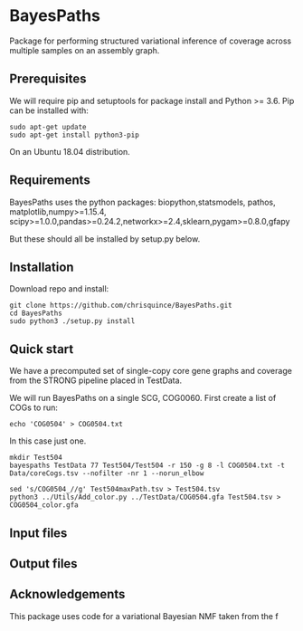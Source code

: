 # BayesPaths

Package for performing structured variational inference of coverage across 
multiple samples on an assembly graph.

## Prerequisites

We will require pip and setuptools for package install and Python >= 3.6. Pip can be installed with:

```
sudo apt-get update
sudo apt-get install python3-pip
```

On an Ubuntu 18.04 distribution.

## Requirements

BayesPaths uses the python packages: biopython,statsmodels, pathos, matplotlib,numpy>=1.15.4,
scipy>=1.0.0,pandas>=0.24.2,networkx>=2.4,sklearn,pygam>=0.8.0,gfapy

But these should all be installed by setup.py below.

## Installation

Download repo and install:
```
git clone https://github.com/chrisquince/BayesPaths.git
cd BayesPaths
sudo python3 ./setup.py install
```

## Quick start

We have a precomputed set of single-copy core gene graphs and coverage from the STRONG pipeline 
placed in TestData.

We will run BayesPaths on a single SCG, COG0060. First create a list of COGs to run:
```
echo 'COG0504' > COG0504.txt
```

In this case just one. 

```
mkdir Test504
bayespaths TestData 77 Test504/Test504 -r 150 -g 8 -l COG0504.txt -t Data/coreCogs.tsv --nofilter -nr 1 --norun_elbow 
```

```
sed 's/COG0504_//g' Test504maxPath.tsv > Test504.tsv
python3 ../Utils/Add_color.py ../TestData/COG0504.gfa Test504.tsv > COG0504_color.gfa
```

## Input files

## Output files

## Acknowledgements

This package uses code for a variational Bayesian NMF taken from the f
